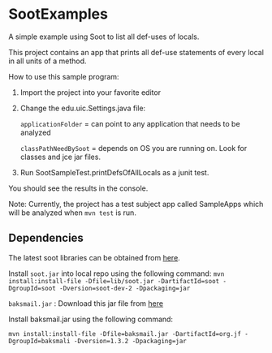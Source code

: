 SootExamples
============

A simple example using Soot to list all def-uses of locals.

This project contains an app that prints all def-use statements of every local in all units of a method.

How to use this sample program:

1. Import the project into your favorite editor
2. Change the edu.uic.Settings.java file:

    `applicationFolder` = can point to any application that needs to be analyzed
    
    `classPathNeedBySoot` = depends on OS you are running on. Look for classes and jce jar files.

3. Run SootSampleTest.printDefsOfAllLocals as a junit test.

You should see the results in the console.

Note: Currently, the project has a test subject app called SampleApps which will be analyzed when `mvn test` is run.


Dependencies
------------

The latest soot libraries can be obtained from [here](https://github.com/Sable/soot#how-do-i-obtain-the-nightly-builds).

Install `soot.jar` into local repo using the following command:
`mvn install:install-file -Dfile=lib/soot.jar -DartifactId=soot -DgroupId=soot -Dversion=soot-dev-2 -Dpackaging=jar`


`baksmail.jar` : Download this jar file from [here](https://github.com/Sable/soot/blob/develop/libs/baksmali-1.3.2.jar)

Install baksmail.jar using the following command:

`mvn install:install-file -Dfile=baksmail.jar -DartifactId=org.jf -DgroupId=baksmali -Dversion=1.3.2 -Dpackaging=jar`
